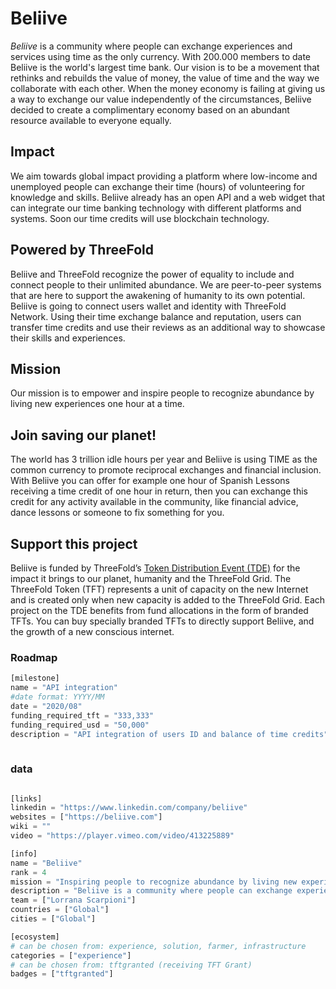 # Beliive

*Beliive* is a community where people can exchange experiences and services using time as the only currency. With 200.000 members to date Beliive is the world's largest time bank. Our vision is to be a movement that rethinks and rebuilds the value of money, the value of time and the way we collaborate with each other. When the money economy is failing at giving us a way to exchange our value independently of the circumstances, Beliive decided to create a complimentary economy based on an abundant resource available to everyone equally.

## Impact

We aim towards global impact providing a platform where low-income and unemployed people can exchange their time (hours) of volunteering for knowledge and skills. Beliive already has an open API and a web widget that can integrate our time banking technology with different platforms and systems. Soon our time credits will use blockchain technology.

## Powered by ThreeFold

Beliive and ThreeFold recognize the power of equality to include and connect people to their unlimited abundance. We are peer-to-peer systems that are here to support the awakening of humanity to its own potential. Beliive is going to connect users wallet and identity with ThreeFold Network. Using their time exchange balance and reputation, users can transfer time credits and use their reviews as an additional way to showcase their skills and experiences.

## Mission

Our mission is to empower and inspire people to recognize abundance by living new experiences one hour at a time.

## Join saving our planet!

The world has 3 trillion idle hours per year and Beliive is using TIME as the common currency to promote reciprocal exchanges and financial inclusion. With Beliive you can offer for example one hour of Spanish Lessons receiving a time credit of one hour in return, then you can exchange this credit for any activity available in the community, like financial advice, dance lessons or someone to fix something for you.


## Support this project

Beliive is funded by ThreeFold’s [Token Distribution Event (TDE)](https://wiki.threefold.io/#/tdeoverview)</a> for the impact it brings to our planet, humanity and the ThreeFold Grid.
The ThreeFold Token (TFT) represents a unit of capacity on the new Internet and is created only when new capacity is added to the ThreeFold Grid. Each project on the TDE benefits from fund allocations in the form of branded TFTs. 
You can buy specially branded TFTs to directly support Beliive, and the growth of a new conscious internet.


### Roadmap

```python
[milestone]
name = "API integration"
#date format: YYYY/MM 
date = "2020/08"
funding_required_tft = "333,333"
funding_required_usd = "50,000"
description = "API integration of users ID and balance of time credits"
    
```

### data

```python

[links]
linkedin = "https://www.linkedin.com/company/beliive"
websites = ["https://beliive.com"]
wiki = ""
video = "https://player.vimeo.com/video/413225889"

[info]
name = "Beliive"
rank = 4
mission = "Inspiring people to recognize abundance by living new experiences one hour at a time."
description = "Beliive is a community where people can exchange experiences and services using time as the only currency. With 200.000 members to date Beliive is the world's largest time bank. Our vision is to be a movement that rethinks and rebuilds the value of money, the value of time and the way we collaborate with each other. When the money economy is failing at giving us a way to exchange our value independently of the circumstances, Beliive decided to create a complimentary economy based on an abundant resource available to everyone equally. The world has 3 trillion idle hours per year and Beliive is using TIME as the common currency to promote reciprocal exchanges and financial inclusion. With Beliive you can offer one hour of Spanish Lessons receiveing a time credit of one hour in return, then you can exchange this credit for any activity available in the community, like financial advice, dance lessons or someone to fix your computer. Beliive and ThreeFold recognize the power of equality to include and connect people to their unlimited abundance. We are peer-to-peer systems that are here to support the awakening of humanity to it's own potential. Beliive is going to connect users wallet and identity with ThreeFold Network. Using their time exchange balance and reputation, users can transfer time credits and use their reviews as an additional way to showcase their skills and experiences. We aim towards global impact providing platform where low-income and unemployed people can exchannge their time (hours) of volunteering for knowledge and skills. Beliive already have an open API and a web widget that can integrate our time banking technology with different platforms and systems. Soon our time credits will use blockchain technology."
team = ["Lorrana Scarpioni"]
countries = ["Global"]
cities = ["Global"]

[ecosystem]
# can be chosen from: experience, solution, farmer, infrastructure
categories = ["experience"]
# can be chosen from: tftgranted (receiving TFT Grant)
badges = ["tftgranted"]

```
